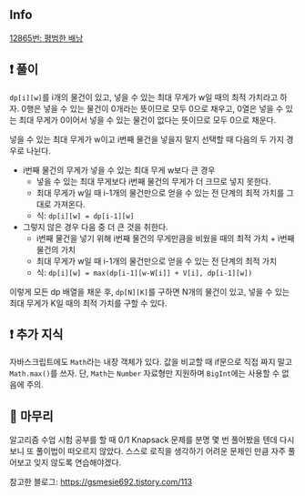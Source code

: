 ## Info
<a href="https://www.acmicpc.net/problem/12865" rel="nofollow">12865번: 평범한 배낭</a>

## ❗ 풀이
`dp[i][w]`를 i개의 물건이 있고, 넣을 수 있는 최대 무게가 w일 때의 최적 가치라고 하자. 0행은 넣을 수 있는 물건이 0개라는 뜻이므로 모두 0으로 채우고, 0열은 넣을 수 있는 최대 무게가 0이어서 넣을 수 있는 물건이 없다는 뜻이므로 모두 0으로 채운다.

넣을 수 있는 최대 무게가 w이고 i번째 물건을 넣을지 말지 선택할 때 다음의 두 가지 경우로 나뉜다.
- i번째 물건의 무게가 넣을 수 있는 최대 무게 w보다 큰 경우
    - 넣을 수 있는 최대 무게보다 i번째 물건의 무게가 더 크므로 넣지 못한다.
    - 최대 무게가 w일 때 i-1개의 물건만으로 얻을 수 있는 전 단계의 최적 가치를 그대로 가져온다.
    - 식: `dp[i][w] = dp[i-1][w]`
- 그렇지 않은 경우 다음 중 더 큰 것을 취한다.
    - i번째 물건을 넣기 위해 i번째 물건의 무게만큼을 비웠을 때의 최적 가치 + i번째 물건의 가치
    - 최대 무게가 w일 때 i-1개의 물건만으로 얻을 수 있는 전 단계의 최적 가치
    - 식: `dp[i][w] = max(dp[i-1][w-W[i]] + V[i], dp[i-1][w])`

이렇게 모든 dp 배열을 채운 후, `dp[N][K]`를 구하면 N개의 물건이 있고, 넣을 수 있는 최대 무게가 K일 때의 최적 가치를 구할 수 있다.

## ❗ 추가 지식
자바스크립트에도 `Math`라는 내장 객체가 있다. 값을 비교할 때 if문으로 직접 짜지 말고 `Math.max()`를 쓰자. 단, `Math`는 `Number` 자료형만 지원하며 `BigInt`에는 사용할 수 없음에 주의.

## 🙂 마무리
알고리즘 수업 시험 공부를 할 때 0/1 Knapsack 문제를 분명 몇 번 풀어봤을 텐데 다시 보니 또 풀이법이 떠오르지 않았다. 스스로 로직을 생각하기 어려운 문제인 만큼 자주 풀어보고 잊지 않도록 연습해야겠다.

참고한 블로그: https://gsmesie692.tistory.com/113
